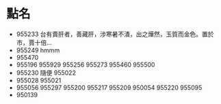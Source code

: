 # 點名

* 955233 台有賣肝者，善藏肝，涉寒暑不潰，出之燁然，玉質而金色。置於市，賈十倍... 
* 955249 hmmm
* 955470
* 955196
955929
955256
955273
955460
955500
* 955230 隨便
955022
* 955028
955021
* 955056 
955297
955200
955217
955209
950054
955220
955095
* 950139 
